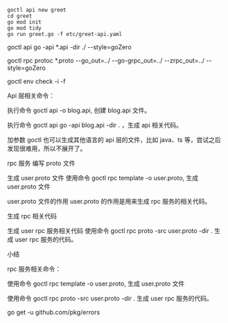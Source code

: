 ```shell
goctl api new greet
cd greet
go mod init
go mod tidy
go run greet.go -f etc/greet-api.yaml
```


goctl api go -api *.api -dir ./ --style=goZero

goctl rpc protoc  *.proto --go_out=../ --go-grpc_out=../ --zrpc_out=../ --style=goZero


 goctl env check -i -f


 Api 层相关命令：

执行命令 goctl api -o blog.api, 创建 blog.api 文件。

执行命令 goctl api go -api blog.api -dir . ，生成 api 相关代码。

加参数 goctl 也可以生成其他语言的 api 层的文件，比如 java、ts 等，尝试之后发现很难用，所以不展开了。

rpc 服务
编写 proto 文件

生成 user.proto 文件
使用命令 goctl rpc template -o user.proto, 生成 user.proto 文件

user.proto 文件的作用
user.proto 的作用是用来生成 rpc 服务的相关代码。 

生成 rpc 相关代码

生成 user rpc 服务相关代码
使用命令 goctl rpc proto -src user.proto -dir . 生成 user rpc 服务的代码。

小结

rpc 服务相关命令：

使用命令 goctl rpc template -o user.proto, 生成 user.proto 文件

使用命令 goctl rpc proto -src user.proto -dir . 生成 user rpc 服务的代码。


go get -u github.com/pkg/errors